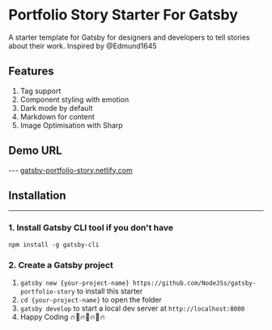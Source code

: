 # Portfolio Story Starter For Gatsby
A starter template for Gatsby for designers and developers to tell stories about their work. Inspired by @Edmund1645

## Features

1. Tag support
2. Component styling with emotion
3. Dark mode by default	
4. Markdown for content
5. Image Optimisation with Sharp

## Demo URL
---	[gatsby-portfolio-story.netlify.com](https://gatsby-portfolio-story.netlify.com/)

## Installation	
---	

### 1. Install Gatsby CLI tool if you don't have

`npm install -g gatsby-cli`

### 2. Create a Gatsby project


1. `gatsby new {your-project-name} https://github.com/NodeJSs/gatsby-portfolio-story` to install this starter
2. `cd {your-project-name}` to open the folder
3. `gatsby develop` to start a local dev server at `http://localhost:8000`
4. Happy Coding 🔥🚀🔥🚀🔥🚀🔥	
